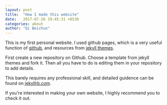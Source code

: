 ```yaml
---
layout: post
title:  "How I made this website"
date:   2017-07-26 19:45:31 +0530
categories: about
author: "Qi Beichun"
---
```

This is my first personal website.
I used github pages, which is a very useful function of [github][github], and resources from [jekyll themes][jekyll-themes].

[github]: https://github.com/
[jekyll-themes]: http://jekyllthemes.org/
First create a new repository on Github.  Choose a template from jekyll themes and fork it.  Then all you have to do is editing them in your repository to add details.

This barely requires any professional skill, and detailed guidence can be found on [jekyllrb.com][jekyllrb.com].

[jekyllrb.com]: http://jekyllrb.com/help/

If you're interested in making your own website, I highly recommend you to check it out.
